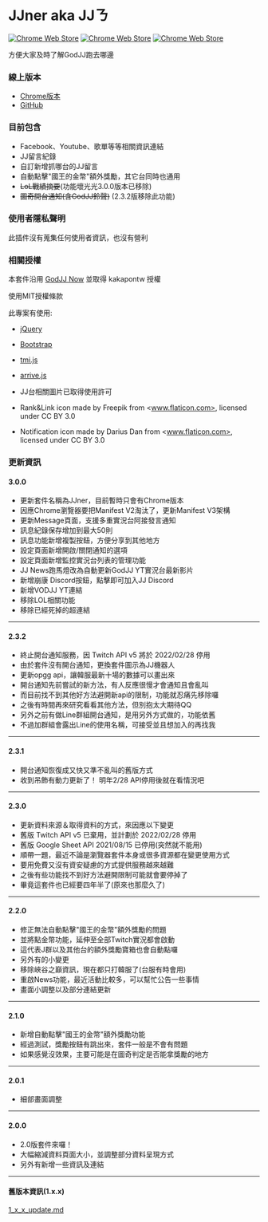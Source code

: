 # JJner aka JJㄋ

[![Chrome Web Store](https://img.shields.io/chrome-web-store/v/lkkafdaealbadpalmjahfkccfcejhpnl)](https://chrome.google.com/webstore/detail/godjj-now/lkkafdaealbadpalmjahfkccfcejhpnl?hl=zh-TW)
[![Chrome Web Store](https://img.shields.io/chrome-web-store/users/lkkafdaealbadpalmjahfkccfcejhpnl)]()
[![Chrome Web Store](https://img.shields.io/chrome-web-store/stars/lkkafdaealbadpalmjahfkccfcejhpnl?label=chrome%20web%20store)]()

方便大家及時了解GodJJ跑去哪邊

### 線上版本

- [Chrome版本](https://chrome.google.com/webstore/detail/godjj-now/lkkafdaealbadpalmjahfkccfcejhpnl)
- [GitHub](https://github.com/MayGrass/JJner)

### 目前包含

- Facebook、Youtube、歌單等等相關資訊連結
- JJ留言紀錄
- 自訂新增抓哪台的JJ留言
- 自動點擊"國王的金幣"額外獎勵，其它台同時也通用
- ~~LoL戰績摘要~~(功能壞光光3.0.0版本已移除)
- ~~圖奇開台通知(含GodJJ鈴聲)~~ (2.3.2版移除此功能)

### 使用者隱私聲明

此插件沒有蒐集任何使用者資訊，也沒有營利

### 相關授權

本套件沿用 [GodJJ Now](https://github.com/kakapontw/GodJJNow) 並取得 kakapontw 授權

使用MIT授權條款

此專案有使用:

- [jQuery](https://jquery.com/)
- [Bootstrap](https://getbootstrap.com/)
- [tmi.js](https://www.tmijs.org/)
- [arrive.js](https://github.com/uzairfarooq/arrive)

- JJ台相關圖片已取得使用許可
- Rank&Link icon made by Freepik from <www.flaticon.com>, licensed under CC BY 3.0
- Notification icon made by Darius Dan from <www.flaticon.com>, licensed under CC BY 3.0

### 更新資訊

#### 3.0.0

- 更新套件名稱為JJner，目前暫時只會有Chrome版本
- 因應Chrome瀏覽器要把Manifest V2淘汰了，更新Manifest V3架構
- 更新Message頁面，支援多重實況台阿接發言通知
- 訊息紀錄保存增加到最大50則
- 訊息功能新增複製按鈕，方便分享到其他地方
- 設定頁面新增開啟/關閉通知的選項
- 設定頁面新增監控實況台列表的管理功能
- JJ News跑馬燈改為自動更新GodJJ YT實況台最新影片
- 新增崩康 Discord按鈕，點擊即可加入JJ Discord
- 新增VODJJ YT連結
- 移除LOL相關功能
- 移除已經死掉的超連結

---

#### 2.3.2

- 終止開台通知服務，因 Twitch API v5 將於 2022/02/28 停用
- 由於套件沒有開台通知，更換套件圖示為JJ機器人
- 更新opgg api，讓韓服最新十場的數據可以畫出來
- 開台通知先前嘗試的新方法，有人反應很慢才會通知且會亂叫
- 而目前找不到其他好方法避開新api的限制，功能就忍痛先移除囉
- 之後有時間再來研究看看其他方法，但別抱太大期待QQ
- 另外之前有做Line群組開台通知，是用另外方式做的，功能依舊
- 不過加群組會露出Line的使用名稱，可接受並且想加入的再找我

---

#### 2.3.1

- 開台通知恢復成又快又準不亂叫的舊版方式
- 收到吊飾有動力更新了！ 明年2/28 API停用後就在看情況吧

---

#### 2.3.0

- 更新資料來源＆取得資料的方式，來因應以下變更
- 舊版 Twitch API v5 已棄用，並計劃於 2022/02/28 停用
- 舊版 Google Sheet API 2021/08/15 已停用(突然就不能用)
- 順帶一題，最近不論是瀏覽器套件本身或很多資源都在變更使用方式
- 要用免費又沒有資安疑慮的方式提供服務越來越難
- 之後有些功能找不到好方法避開限制可能就會要停掉了
- 畢竟這套件也已經要四年半了(原來也那麼久了)

---

#### 2.2.0

- 修正無法自動點擊"國王的金幣"額外獎勵的問題
- 並將點金幣功能，延伸至全部Twitch實況都會啟動
- 這代表J群以及其他台的額外獎勵寶箱也會自動點囉
- 另外有的小變更
- 移除峽谷之巔資訊，現在都只打韓服了(台服有時會用)
- 重啟News功能，最近活動比較多，可以幫忙公告一些事情
- 畫面小調整以及部分連結更新

---

#### 2.1.0

- 新增自動點擊"國王的金幣"額外獎勵功能
- 經過測試，獎勵按鈕有跳出來，套件一般是不會有問題
- 如果感覺沒效果，主要可能是在圖奇判定是否能拿獎勵的地方

---

#### 2.0.1

- 細部畫面調整

---

#### 2.0.0

- 2.0版套件來囉！
- 大幅縮減資料頁面大小，並調整部分資料呈現方式
- 另外有新增一些資訊及連結

---

#### 舊版本資訊(1.x.x)

[1_x_x_update.md](./1_x_x_update.md)
